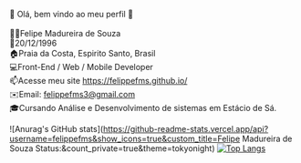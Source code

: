 👋 Olá, bem vindo ao meu perfil 👋<br><br>
👨🏻‍Felipe Madureira de Souza<br>
🌱20/12/1996<br>
🏠Praia da Costa, Espirito Santo, Brasil<br>
💻Front-End / Web / Mobile Developer<br>
📫Acesse meu site https://felippefms.github.io/<br>
✉️Email: felippefms3@gmail.com<br>
🎓Cursando Análise e Desenvolvimento de sistemas em Estácio de Sá.<br>

![Anurag's GitHub stats](https://github-readme-stats.vercel.app/api?username=felippefms&show_icons=true&custom_title=Felipe Madureira de Souza Status:&count_private=true&theme=tokyonight)
[![Top Langs](https://github-readme-stats.vercel.app/api/top-langs/?username=felippefms&langs_count=6&layout=compact&theme=tokyonight)](https://github.com/felippefms/felippefms/README)
